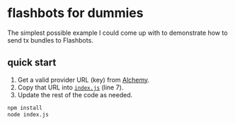 # flashbots for dummies

The simplest possible example I could come up with to demonstrate how to send tx bundles to Flashbots.

## quick start

1. Get a valid provider URL (key) from [Alchemy](https://dashboard.alchemyapi.io/).
2. Copy that URL into [`index.js`](./index.js) (line 7).
3. Update the rest of the code as needed.

```sh
npm install
node index.js
```
